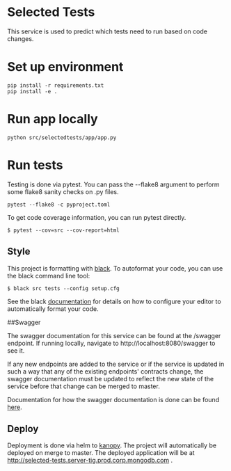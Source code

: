 # Selected Tests

This service is used to predict which tests need to run based on code changes.

# Set up environment
```
pip install -r requirements.txt
pip install -e .
```

# Run app locally
```
python src/selectedtests/app/app.py
```

# Run tests
Testing is done via pytest. You can pass the --flake8 argument to perform some
flake8 sanity checks on .py files.
```
pytest --flake8 -c pyproject.toml
```

To get code coverage information, you can run pytest directly.
```
$ pytest --cov=src --cov-report=html
```

## Style

This project is formatting with [black](https://github.com/psf/black). To autoformat your code, you
can use the black command line tool:

```
$ black src tests --config setup.cfg
```

See the black [documentation](https://github.com/psf/black#editor-integration) for details on how
to configure your editor to automatically format your code.

##Swagger

The swagger documentation for this service can be found at the /swagger endpoint. If running
locally, navigate to http://localhost:8080/swagger to see it.

If any new endpoints are added to the service or if the service is updated in such a way that any of
the existing endpoints' contracts change, the swagger documentation must be updated to reflect the
new state of the service before that change can be merged to master.

Documentation for how the swagger documentation is done can be found 
[here](https://flask-restplus.readthedocs.io/en/stable/swagger.html).

## Deploy

Deployment is done via helm to [kanopy](https://github.com/10gen/kanopy-docs#index). The project
will automatically be deployed on merge to master. The deployed application will be at
http://selected-tests.server-tig.prod.corp.mongodb.com .
